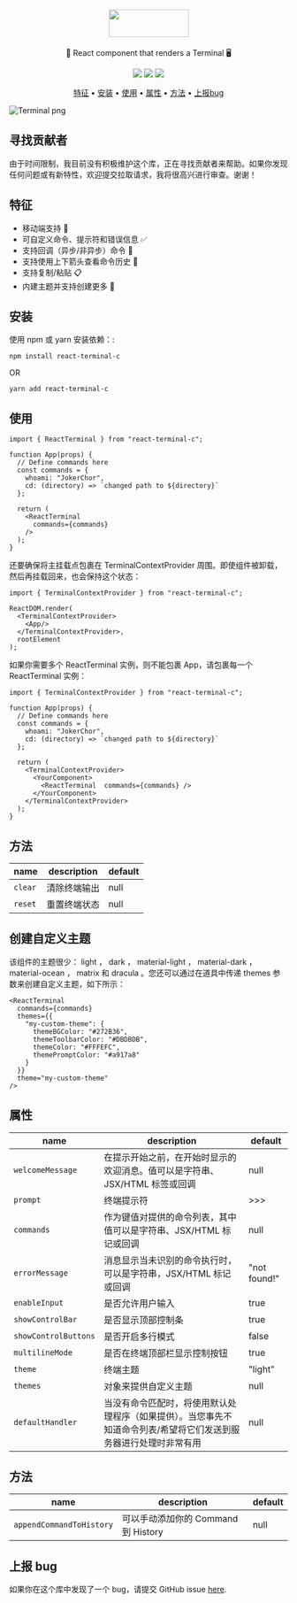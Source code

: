 <h1 align="center">
  <img src="https://react-terminal-c.sirv.com/static/terminal-logo-text.png" data-canonical-src="https://react-terminal-c.sirv.com/static/terminal-logo-text.png" width="145" height="50" />
</h1>

<p align="center">🚀 React component that renders a Terminal 🖥</p>

<p align="center">
  <a href="https://codecov.io/gh/777aca/react-terminal-c"><img src="https://codecov.io/gh/777aca/react-terminal-c/branch/main/graph/badge.svg?token=xt1kdpvlam" data-canonical-src="https://codecov.io/gh/777aca/react-terminal-c/branch/main/graph/badge.svg?token=xt1kdpvlam"/></a>
  <a href="https://www.npmjs.com/package/react-terminal-c"><img src="https://img.shields.io/npm/v/react-terminal-c/latest" data-canonical-src="https://img.shields.io/npm/v/react-terminal-c/latest"/></a>
  <img src="https://img.shields.io/npm/l/react-terminal-c" data-canonical-src="https://img.shields.io/npm/l/react-terminal-c"/>
</p>

<p align="center">
  <a href="#特征">特征</a> •
  <a href="#安装">安装</a> •
  <a href="#使用">使用</a> •
  <a href="#属性">属性</a> •
  <a href="#方法">方法</a> •
  <a href="#上报bug">上报bug</a>
</p>

![Terminal png](https://react-terminal-c.sirv.com/static/terminal-dracula.png)

## 寻找贡献者

由于时间限制，我目前没有积极维护这个库，正在寻找贡献者来帮助。如果你发现任何问题或有新特性，欢迎提交拉取请求，我将很高兴进行审查。谢谢！

## 特征

- 移动端支持 📱
- 可自定义命令、提示符和错误信息 ✅
- 支持回调（异步/非异步）命令 🔄
- 支持使用上下箭头查看命令历史 🔼
- 支持复制/粘贴 📋
- 内建主题并支持创建更多 🚀

## 安装

使用 npm 或 yarn 安装依赖：:

```
npm install react-terminal-c
```

OR

```
yarn add react-terminal-c
```

## 使用

```
import { ReactTerminal } from "react-terminal-c";

function App(props) {
  // Define commands here
  const commands = {
    whoami: "JokerChor",
    cd: (directory) => `changed path to ${directory}`
  };

  return (
    <ReactTerminal
      commands={commands}
    />
  );
}
```

还要确保将主挂载点包裹在 TerminalContextProvider 周围。即使组件被卸载，然后再挂载回来，也会保持这个状态：

```
import { TerminalContextProvider } from "react-terminal-c";

ReactDOM.render(
  <TerminalContextProvider>
    <App/>
  </TerminalContextProvider>,
  rootElement
);
```

如果你需要多个 ReactTerminal 实例，则不能包裹 App，请包裹每一个 ReactTerminal 实例：

```
import { TerminalContextProvider } from "react-terminal-c";

function App(props) {
  // Define commands here
  const commands = {
    whoami: "JokerChor",
    cd: (directory) => `changed path to ${directory}`
  };

  return (
    <TerminalContextProvider>
      <YourComponent>
        <ReactTerminal  commands={commands} />
      </YourComponent>
    </TerminalContextProvider>
  );
}
```

## 方法

| name    | description  | default |
| ------- | ------------ | ------- |
| `clear` | 清除终端输出 | null    |
| `reset` | 重置终端状态 | null    |

## 创建自定义主题

该组件的主题很少： light ， dark ， material-light ， material-dark ， material-ocean ， matrix 和 dracula 。您还可以通过在道具中传递 themes 参数来创建自定义主题，如下所示：

```
<ReactTerminal
  commands={commands}
  themes={{
    "my-custom-theme": {
      themeBGColor: "#272B36",
      themeToolbarColor: "#DBDBDB",
      themeColor: "#FFFEFC",
      themePromptColor: "#a917a8"
    }
  }}
  theme="my-custom-theme"
/>
```

## 属性

| name                 | description                                                                                                       | default      |
| -------------------- | ----------------------------------------------------------------------------------------------------------------- | ------------ |
| `welcomeMessage`     | 在提示开始之前，在开始时显示的欢迎消息。值可以是字符串、JSX/HTML 标签或回调                                       | null         |
| `prompt`             | 终端提示符                                                                                                        | >>>          |
| `commands`           | 作为键值对提供的命令列表，其中值可以是字符串、JSX/HTML 标记或回调                                                 | null         |
| `errorMessage`       | 消息显示当未识别的命令执行时，可以是字符串，JSX/HTML 标记或回调                                                   | "not found!" |
| `enableInput`        | 是否允许用户输入                                                                                                  | true         |
| `showControlBar`     | 是否显示顶部控制条                                                                                                | true         |
| `showControlButtons` | 是否开启多行模式                                                                                                  | false        |
| `multilineMode`      | 是否在终端顶部栏显示控制按钮                                                                                      | true         |
| `theme`              | 终端主题                                                                                                          | "light"      |
| `themes`             | 对象来提供自定义主题                                                                                              | null         |
| `defaultHandler`     | 当没有命令匹配时，将使用默认处理程序（如果提供）。当您事先不知道命令列表/希望将它们发送到服务器进行处理时非常有用 | null         |

## 方法

| name                     | description                         | default |
| ------------------------ | ----------------------------------- | ------- |
| `appendCommandToHistory` | 可以手动添加你的 Command 到 History | null    |

## 上报 bug

如果你在这个库中发现了一个 bug，请提交 GitHub issue [here](https://github.com/777aca/react-terminal-c/issues).
